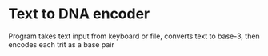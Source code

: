 # Text to DNA encoder


Program takes text input from keyboard or file, 
converts text to base-3, then encodes each trit as a base pair
